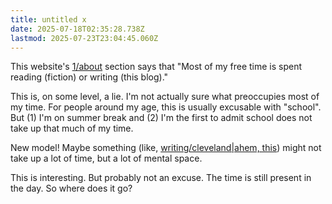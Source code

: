 ```yaml
---
title: untitled x
date: 2025-07-18T02:35:28.738Z
lastmod: 2025-07-23T23:04:45.060Z
---
```

This website's [1/about](/1/about) section says that "Most of my free time is spent reading (fiction) or writing (this blog)."

This is, on some level, a lie. I'm not actually sure what preoccupies most of my time. For people around my age, this is usually excusable with "school". But (1) I'm on summer break and (2) I'm the first to admit school does not take up that much of my time.

New model! Maybe something (like, [writing/cleveland|ahem, this](writing/cleveland%7Cahem,%20this)) might not take up a lot of time, but a lot of mental space.

This is interesting. But probably not an excuse. The time is still present in the day. So where does it go?
